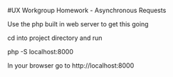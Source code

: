 #UX Workgroup Homework - Asynchronous Requests

Use the php built in web server to get this going

cd into project directory and run

php -S localhost:8000

In your browser go to http://localhost:8000